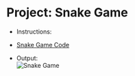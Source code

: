 # Project: Snake Game
- Instructions:<br>

- [Snake Game Code](main.py)

- Output:<br>
![Snake Game](../assets/img/20_project.png)
